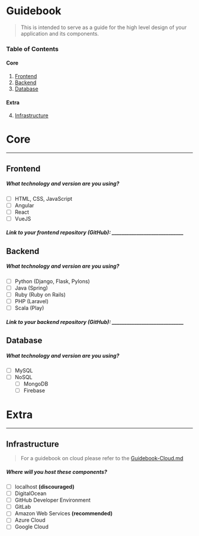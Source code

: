 # Guidebook

> This is intended to serve as a guide for the high level design of your application and its components.

### Table of Contents  

#### Core
1. [Frontend](#frontend)
2. [Backend](#backend)
3. [Database](#database)  

#### Extra
4. [Infrastructure](#infrastructure)

# Core

---  

## Frontend

##### What technology and version are you using?
- [ ] HTML, CSS, JavaScript
- [ ] Angular
- [ ] React
- [ ] VueJS

##### Link to your frontend repository (GitHub): _____________________________

## Backend

##### What technology and version are you using?
- [ ] Python (Django, Flask, Pylons)
- [ ] Java (Spring)
- [ ] Ruby (Ruby on Rails)
- [ ] PHP (Laravel)
- [ ] Scala (Play)

##### Link to your backend repository (GitHub): _____________________________

## Database

##### What technology and version are you using?
- [ ] MySQL
- [ ] NoSQL
    - [ ] MongoDB
    - [ ] Firebase
    
# Extra

---  

## Infrastructure

> For a guidebook on cloud please refer to the [Guidebook-Cloud.md](Guidebook-Cloud.md)

##### Where will you host these components?
- [ ] localhost **(discouraged)**
- [ ] DigitalOcean
- [ ] GitHub Developer Environment
- [ ] GitLab
- [ ] Amazon Web Services **(recommended)**
- [ ] Azure Cloud
- [ ] Google Cloud
